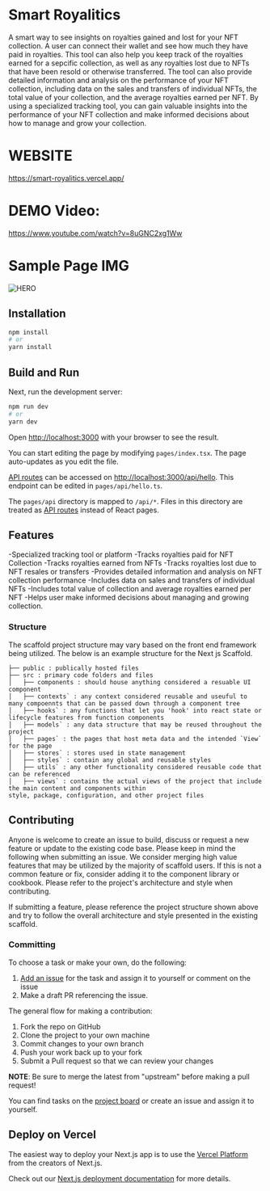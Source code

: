 # Smart Royalitics

A smart way to see insights on royalties gained and lost for your NFT collection. A user can connect their wallet and see how much they have paid in royalties. This tool can also help you keep track of the royalties earned for a sepcific collection, as well as any royalties lost due to NFTs that have been resold or otherwise transferred. The tool can also provide detailed information and analysis on the performance of your NFT collection, including data on the sales and transfers of individual NFTs, the total value of your collection, and the average royalties earned per NFT. By using a specialized tracking tool, you can gain valuable insights into the performance of your NFT collection and make informed decisions about how to manage and grow your collection.

# WEBSITE

https://smart-royalitics.vercel.app/

# DEMO Video:

https://www.youtube.com/watch?v=8uGNC2xg1Ww

# Sample Page IMG

![HERO](https://user-images.githubusercontent.com/36173828/206932443-07613796-4649-406a-aa04-050e6f789244.png)

## Installation

```bash
npm install
# or
yarn install
```

## Build and Run

Next, run the development server:

```bash
npm run dev
# or
yarn dev
```

Open [http://localhost:3000](http://localhost:3000) with your browser to see the result.

You can start editing the page by modifying `pages/index.tsx`. The page auto-updates as you edit the file.

[API routes](https://nextjs.org/docs/api-routes/introduction) can be accessed on [http://localhost:3000/api/hello](http://localhost:3000/api/hello). This endpoint can be edited in `pages/api/hello.ts`.

The `pages/api` directory is mapped to `/api/*`. Files in this directory are treated as [API routes](https://nextjs.org/docs/api-routes/introduction) instead of React pages.

## Features

-Specialized tracking tool or platform
-Tracks royalties paid for NFT Collection
-Tracks royalties earned from NFTs
-Tracks royalties lost due to NFT resales or transfers
-Provides detailed information and analysis on NFT collection performance
-Includes data on sales and transfers of individual NFTs
-Includes total value of collection and average royalties earned per NFT
-Helps user make informed decisions about managing and growing collection.

### Structure

The scaffold project structure may vary based on the front end framework being utilized. The below is an example structure for the Next js Scaffold.

```
├── public : publically hosted files
├── src : primary code folders and files
│   ├── components : should house anything considered a resuable UI component
│   ├── contexts` : any context considered reusable and useuful to many compoennts that can be passed down through a component tree
│   ├── hooks` : any functions that let you 'hook' into react state or lifecycle features from function components
│   ├── models` : any data structure that may be reused throughout the project
│   ├── pages` : the pages that host meta data and the intended `View` for the page
│   ├── stores` : stores used in state management
│   ├── styles` : contain any global and reusable styles
│   ├── utils` : any other functionality considered reusable code that can be referenced
│   ├── views` : contains the actual views of the project that include the main content and components within
style, package, configuration, and other project files

```

## Contributing

Anyone is welcome to create an issue to build, discuss or request a new feature or update to the existing code base. Please keep in mind the following when submitting an issue. We consider merging high value features that may be utilized by the majority of scaffold users. If this is not a common feature or fix, consider adding it to the component library or cookbook. Please refer to the project's architecture and style when contributing.

If submitting a feature, please reference the project structure shown above and try to follow the overall architecture and style presented in the existing scaffold.

### Committing

To choose a task or make your own, do the following:

1. [Add an issue](https://github.com/solana-dev-adv/solana-dapp-next/issues/new) for the task and assign it to yourself or comment on the issue
2. Make a draft PR referencing the issue.

The general flow for making a contribution:

1. Fork the repo on GitHub
2. Clone the project to your own machine
3. Commit changes to your own branch
4. Push your work back up to your fork
5. Submit a Pull request so that we can review your changes

**NOTE**: Be sure to merge the latest from "upstream" before making a
pull request!

You can find tasks on the [project board](https://github.com/solana-dev-adv/solana-dapp-next/projects/1)
or create an issue and assign it to yourself.

## Deploy on Vercel

The easiest way to deploy your Next.js app is to use the [Vercel Platform](https://vercel.com/new?utm_medium=default-template&filter=next.js&utm_source=create-next-app&utm_campaign=create-next-app-readme) from the creators of Next.js.

Check out our [Next.js deployment documentation](https://nextjs.org/docs/deployment) for more details.
